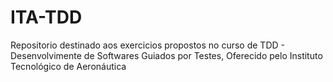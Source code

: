 # ITA-TDD
Repositorio destinado aos exercicios propostos no curso de TDD - Desenvolvimente de Softwares Guiados por Testes, Oferecido pelo Instituto Tecnológico de Aeronáutica
